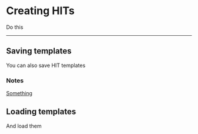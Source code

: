 # Creating HITs

Do this

--- 

## Saving templates

You can also save HIT templates

### Notes

[ Something ](www.google.com)


## Loading templates

And load them